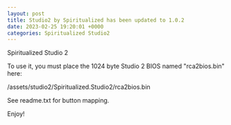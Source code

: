 ```yaml
---
layout: post
title: Studio2 by Spiritualized has been updated to 1.0.2
date: 2023-02-25 19:20:01 +0000
categories: Spiritualized Studio2
---
```

Spiritualized Studio 2


To use it, you must place the 1024 byte Studio 2 BIOS named "rca2bios.bin" here:

/assets/studio2/Spiritualized.Studio2/rca2bios.bin

See readme.txt for button mapping.

Enjoy!
